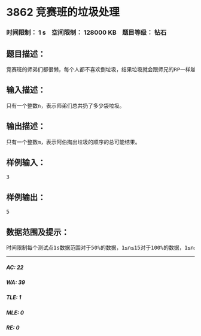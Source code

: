# 3862 竞赛班的垃圾处理   
### 时间限制： 1 s&nbsp;&nbsp;&nbsp;&nbsp;空间限制： 128000 KB&nbsp;&nbsp;&nbsp;&nbsp;题目等级： 钻石  
## 题目描述：  

<pre>
竞赛班的师弟们都很懒，每个人都不喜欢倒垃圾，结果垃圾就会跟师兄的RP一样越堆越多，当然，老师时不时就会叫他们去倒垃圾。由于他们真的很懒，他们只会直接将垃圾桶最上面袋拿去扔。师弟们扔垃圾的时候，会先把垃圾装成袋，然后将垃圾编号，第一袋扔到垃圾桶的垃圾编为①号……掏垃圾的阿伯会清点一下编号的顺序，然后反馈给老师，让老师知道竞赛班高一师弟到底有多懒……【比如：当师弟们扔了3袋垃圾时，得到的编号有可能是123（每一袋扔进垃圾桶时他们就拿去扔，这个编号说明还是有人挺勤劳的），132（第一袋拿出去扔，然后垃圾桶里多扔了第2，3袋之后，他们再从上往下一袋一袋拿去扔）……】而竞赛班某师弟对阿伯倾慕已久，想知道阿伯最后收到的垃圾的顺序有多少种可能，由于他不好好学习科学文化知识，智商有点捉鸡，于是想让你帮他算出来，但你又觉得亲身实践简直蠢到爆，于是，你决定让计算机去做这件事。如果1s内计算机算不出，那少年，倒垃圾去吧，你太懒了……
</pre>
  
  
## 输入描述：  

<pre>
只有一个整数n，表示师弟们总共扔了多少袋垃圾。
</pre>
  
  
## 输出描述：  

<pre>
只有一个整数m，表示阿伯掏出垃圾的顺序的总可能结果。
</pre>
  
  
## 样例输入：  

<pre>
3
</pre>
  
  
## 样例输出：  

<pre>
5
</pre>
  
  
## 数据范围及提示：  

<pre>
时间限制每个测试点1s数据范围对于50%的数据，1≤n≤15对于100%的数据，1≤n≤35Hint垃圾要按时倒啊，没听说过倒垃圾的男人最性感吗？【哪听来的这句话= =】……    35袋垃圾……姚老叫你们不要在机房吃东西听到没有Problem by Tangenty
</pre>
  
  
***  

##### AC: 22  
##### WA: 39  
##### TLE: 1  
##### MLE: 0  
##### RE: 0  
